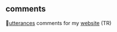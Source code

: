 ## comments
🔮[utterances](https://utteranc.es/) comments for my [website](https://necaticakaci.github.io) (TR)
